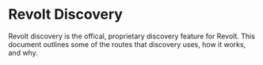 # Revolt Discovery

Revolt discovery is the offical, proprietary discovery feature for Revolt. This document outlines some of the routes that discovery uses, how it works, and why.
